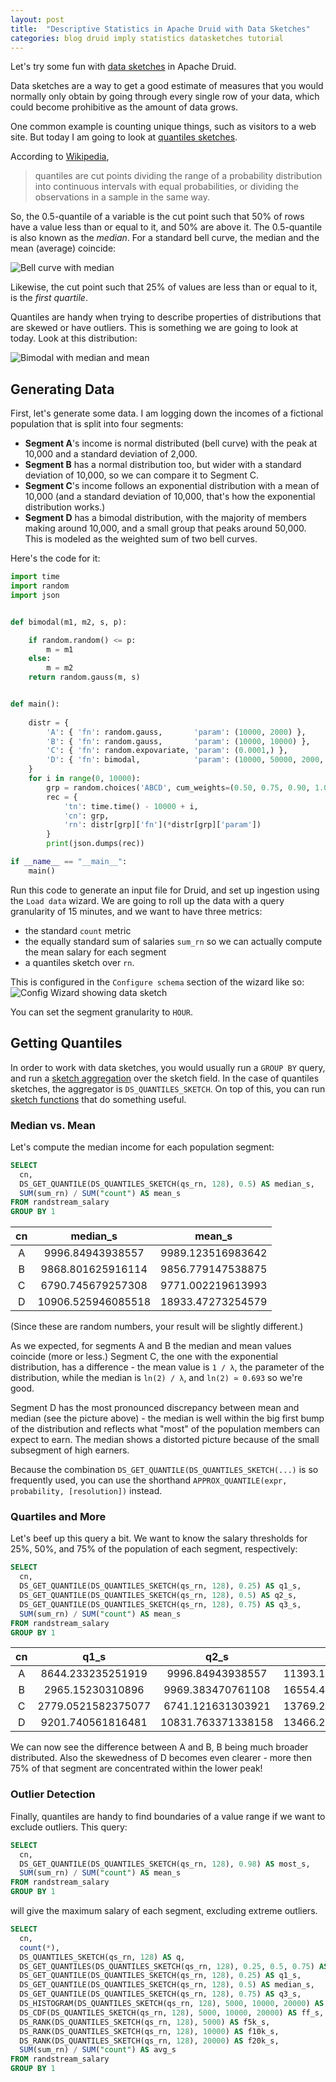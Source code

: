 ```yaml
---
layout: post
title:  "Descriptive Statistics in Apache Druid with Data Sketches"
categories: blog druid imply statistics datasketches tutorial
---
```


Let's try some fun with [data sketches](https://druid.apache.org/docs/latest/development/extensions-core/datasketches-extension.html) in Apache Druid.

Data sketches are a way to get a good estimate of measures that you would normally only obtain by going through every single row of your data, which could become prohibitive as the amount of data grows.

One common example is counting unique things, such as visitors to a web site. But today I am going to look at [quantiles sketches](https://druid.apache.org/docs/latest/development/extensions-core/datasketches-quantiles.html).

According to [Wikipedia](https://en.wikipedia.org/wiki/Quantile),
> quantiles are cut points dividing the range of a probability distribution into continuous intervals with equal probabilities, or dividing the observations in a sample in the same way.

So, the 0.5-quantile of a variable is the cut point such that 50% of rows have a value less than or equal to it, and 50% are above it. The 0.5-quantile is also known as the _median_. For a standard bell curve, the median and the mean (average) coincide:

![Bell curve with median](/assets/2022-03-20-01-gauss.png)

Likewise, the cut point such that 25% of values are less than or equal to it, is the _first quartile_.

Quantiles are handy when trying to describe properties of distributions that are skewed or have outliers. This is something we are going to look at today. Look at this distribution:

![Bimodal with median and mean](/assets/2022-03-20-02-bimodal.png)

## Generating Data

First, let's generate some data. I am logging down the incomes of a fictional population that is split into four segments:
- **Segment A**'s income is normal distributed (bell curve) with the peak at 10,000 and a standard deviation of 2,000.
- **Segment B** has a normal distribution too, but wider with a standard deviation of 10,000, so we can compare it to Segment C.
- **Segment C**'s income follows an exponential distribution with a mean of 10,000 (and a standard deviation of 10,000, that's how the exponential distribution works.)
- **Segment D** has a bimodal distribution, with the majority of members making around 10,000, and a small group that peaks around 50,000. This is modeled as the weighted sum of two bell curves.

Here's the code for it:

```python
import time
import random
import json


def bimodal(m1, m2, s, p):

    if random.random() <= p:
        m = m1
    else:
        m = m2
    return random.gauss(m, s)


def main():
 
    distr = {
        'A': { 'fn': random.gauss,       'param': (10000, 2000) },
        'B': { 'fn': random.gauss,       'param': (10000, 10000) },
        'C': { 'fn': random.expovariate, 'param': (0.0001,) },
        'D': { 'fn': bimodal,            'param': (10000, 50000, 2000, 0.8) },
    }
    for i in range(0, 10000):
        grp = random.choices('ABCD', cum_weights=(0.50, 0.75, 0.90, 1.00), k=1)[0]
        rec = {
            'tn': time.time() - 10000 + i,
            'cn': grp,
            'rn': distr[grp]['fn'](*distr[grp]['param'])
        }
        print(json.dumps(rec))

if __name__ == "__main__":
    main()
```
Run this code to generate an input file for Druid, and set up ingestion using the `Load data` wizard. We are going to roll up the data with a query granularity of 15 minutes, and we want to have three metrics:
- the standard `count` metric
- the equally standard sum of salaries `sum_rn` so we can actually compute the mean salary for each segment
- a quantiles sketch over `rn`.

This is configured in the `Configure schema` section of the wizard like so:
![Config Wizard showing data sketch](/assets/2022-03-20-03-config-sketch.jpg)

You can set the segment granularity to `HOUR`.

## Getting Quantiles

In order to work with data sketches, you would usually run a `GROUP BY` query, and run a [sketch aggregation](https://druid.apache.org/docs/latest/querying/sql.html#aggregation-functions) over the sketch field. In the case of quantiles sketches, the aggregator is `DS_QUANTILES_SKETCH`. On top of this, you can run [sketch functions](https://druid.apache.org/docs/latest/querying/sql.html#sketch-functions) that do something useful.

### Median vs. Mean

Let's compute the median income for each population segment:
```sql
SELECT 
  cn, 
  DS_GET_QUANTILE(DS_QUANTILES_SKETCH(qs_rn, 128), 0.5) AS median_s,
  SUM(sum_rn) / SUM("count") AS mean_s
FROM randstream_salary
GROUP BY 1
```

cn|	median_s|	mean_s
:---:|:---:|:---:
A	|9996.84943938557	|9989.123516983642
B	|9868.801625916114	|9856.779147538875
C	|6790.745679257308	|9771.002219613993
D	|10906.525946085518	|18933.47273254579

(Since these are random numbers, your result will be slightly different.)

As we expected, for segments A and B the median and mean values coincide (more or less.) Segment C, the one with the exponential distribution, has a difference - the mean value is `1 / λ`, the parameter of the distribution, while the median is `ln(2) / λ`, and `ln(2) ≃ 0.693` so we're good.

Segment D has the most pronounced discrepancy between mean and median (see the picture above) - the median is well within the big first bump of the distribution and reflects what "most" of the population members can expect to earn. The median shows a distorted picture because of the small subsegment of high earners.

Because the combination `DS_GET_QUANTILE(DS_QUANTILES_SKETCH(...)` is so frequently used, you can use the shorthand `APPROX_QUANTILE(expr, probability, [resolution])` instead.

### Quartiles and More

Let's beef up this query a bit. We want to know the salary thresholds for 25%, 50%, and 75% of the population of each segment, respectively:
```sql
SELECT 
  cn, 
  DS_GET_QUANTILE(DS_QUANTILES_SKETCH(qs_rn, 128), 0.25) AS q1_s,
  DS_GET_QUANTILE(DS_QUANTILES_SKETCH(qs_rn, 128), 0.5) AS q2_s,
  DS_GET_QUANTILE(DS_QUANTILES_SKETCH(qs_rn, 128), 0.75) AS q3_s,
  SUM(sum_rn) / SUM("count") AS mean_s
FROM randstream_salary
GROUP BY 1
```
cn	|q1_s|	q2_s	|q3_s	|mean_s
:---:|:---:|:---:|:---:|:---:
A	|8644.233235251919	|9996.84943938557	|11393.163108254672	|9989.123516983642
B	|2965.15230310896	|9969.383470761108	|16554.475078454096	|9856.779147538875
C	|2779.0521582375077	|6741.121631303921	|13769.232186289446	|9771.002219613993
D	|9201.740561816481	|10831.763371338158	|13466.267335825763	|18933.47273254579

We can now see the difference between A and B, B being much broader distributed. Also the skewedness of D becomes even clearer - more then 75% of that segment are concentrated within the lower peak!



### Outlier Detection

Finally, quantiles are handy to find boundaries of a value range if we want to exclude outliers. This query:
```sql
SELECT 
  cn,
  DS_GET_QUANTILE(DS_QUANTILES_SKETCH(qs_rn, 128), 0.98) AS most_s,
  SUM(sum_rn) / SUM("count") AS mean_s
FROM randstream_salary
GROUP BY 1
```
will give the maximum salary of each segment, excluding extreme outliers.





```sql
SELECT 
  cn, 
  count(*), 
  DS_QUANTILES_SKETCH(qs_rn, 128) AS q,
  DS_GET_QUANTILES(DS_QUANTILES_SKETCH(qs_rn, 128), 0.25, 0.5, 0.75) AS quartiles_s,
  DS_GET_QUANTILE(DS_QUANTILES_SKETCH(qs_rn, 128), 0.25) AS q1_s, 
  DS_GET_QUANTILE(DS_QUANTILES_SKETCH(qs_rn, 128), 0.5) AS median_s, 
  DS_GET_QUANTILE(DS_QUANTILES_SKETCH(qs_rn, 128), 0.75) AS q3_s, 
  DS_HISTOGRAM(DS_QUANTILES_SKETCH(qs_rn, 128), 5000, 10000, 20000) AS hi_s,
  DS_CDF(DS_QUANTILES_SKETCH(qs_rn, 128), 5000, 10000, 20000) AS ff_s,
  DS_RANK(DS_QUANTILES_SKETCH(qs_rn, 128), 5000) AS f5k_s,
  DS_RANK(DS_QUANTILES_SKETCH(qs_rn, 128), 10000) AS f10k_s,
  DS_RANK(DS_QUANTILES_SKETCH(qs_rn, 128), 20000) AS f20k_s,
  SUM(sum_rn) / SUM("count") AS avg_s
FROM randstream_salary
GROUP BY 1
```


